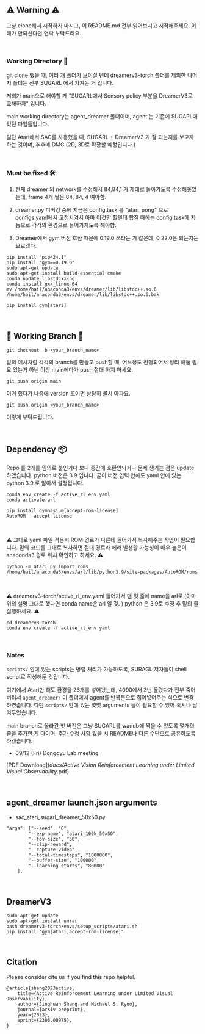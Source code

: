 ## ⚠️ Warning ⚠️

그냥 clone해서 시작하지 마시고, 이 README.md 전부 읽어보시고 시작해주세요.
이해가 안되신다면 연락 부탁드려요.

<br>


###  Working Directory 📁
git clone 했을 때, 여러 개 폴더가 보이실 텐데 dreamerv3-torch 폴더를 제외한 나머지 폴더는 전부 SUGARL 에서 가져온 거 입니다.

저희가 main으로 해야할 게  "SUGARL에서 Sensory policy 부분을 DreamerV3로 교체하자" 입니다. 

main working directory는 agent_dreamer 폴더이며, agent 는 기존에 SUGARL에 있던 파일들입니다. 

일단 Atari에서 SAC를 사용했을 때, SUGARL + DreamerV3 가 잘 되는지를 보고자 하는 것이며, 추후에 DMC (2D, 3D로 확장할 예정입니다.)

<br>



### Must be fixed 🛠️ 

1. 현재 dreamer 의 network를 수정해서 84,84,1 가 제대로 돌아가도록 수정해놓았는데, frame 4개 쌓은 84, 84, 4 여야함. 



2. dreamer.py 디버깅 중에  지금은 config.task 를 "atari_pong" 으로 configs.yaml에서 고정시켜서 아마 이것만 할텐데
합칠 때에는 config.task에 자동으로 각각의 환경으로 들어가지도록 해야함.



3. Dreamer에서 gym 버전 호환 때문에 0.19.0 쓰라는 거 같은데, 0.22.0은 되는지는 모르겠다.
```
pip install "pip<24.1"
pip install "gym==0.19.0"
sudo apt-get update
sudo apt-get install build-essential cmake
conda update libstdcxx-ng
conda install gxx_linux-64
mv /home/hail/anaconda3/envs/dreamer/lib/libstdc++.so.6 /home/hail/anaconda3/envs/dreamer/lib/libstdc++.so.6.bak

pip install gym[atari]
```
<br>



## 🌱  Working Branch 🌱 

```
git checkout -b <your_branch_name>
```
밑의 예시처럼 각각의 branch를 만들고 push할 때, 어느정도 진행되어서 정리 해둘 필요 있는거 아닌 이상 main에다가 push 절대 하지 마세요.

```
git push origin main 
```
이거 했다가 나중에 version 꼬이면 상당히 골치 아파요.

```
git push origin <your_branch_name>
```
이렇게 부탁드립니다.

<br>



##  Dependency 📦

Repo 를 2개를 임의로 붙인거다 보니 중간에 호환안되거나 문제 생기는 점은 update하겠습니다. python 버전은 3.9 입니다. 
굳이 버전 입력 안해도 yaml 안에 있는 python 3.9 로 알아서 설정됩니다.


```
conda env create -f active_rl_env.yaml
conda activate arl 

pip install gymnasium[accept-rom-license]
AutoROM --accept-license
```

<br>

⚠️ 그대로 yaml 파일 적용시 ROM 경로가 다른데 들어가서 복사해주는 작업이 필요합니다. 밑의 코드를 그대로 복사하면 절대 경로라 에러 발생할 가능성이 매우 높은이 anaconda3 경로 위치 확인하고 하세요. ⚠️
```
python -m atari_py.import_roms /home/hail/anaconda3/envs/arl/lib/python3.9/site-packages/AutoROM/roms
```

<br>

⚠️ dreamerv3-torch/active_rl_env.yaml 들어가서 맨 윗 줄에 name을 arl로 (아마 위의 설명 그대로 했다면 conda name은 arl 일 것. ) python 은 3.9로 수정 후 밑의 줄 실행하세요. ⚠️
```
cd dreamerv3-torch
conda env create -f active_rl_env.yaml
```

<br>

### Notes

`scripts/` 안에 있는 scripts는 병렬 처리가 가능하도록, SURAGL 저자들이 shell script로 작성해둔 것입니다.

여기에서 Atari만 해도 환경을 26개를 넣어놨는데, 4090에서 3번 돌렸다가 전부 죽어버려서 `agent_dreamer/` 이 폴더에서 agent를 반복문으로 집어넣어주는 식으로 변경하였습니다. 다만 `scripts/` 안에 있는 몇몇 arguments 들이 필요할 수 있어 혹시나 남겨두었습니다.

main branch로 올라간 첫 버전은 그냥 SUGARL를 wandb에 찍을 수 있도록 몇개의 줄을 추가한 게 다이며, 추가 수정 사항 있을 시 README나 다른 수단으로 공유하도록 하겠습니다.



- 09/12 (Fri) Donggyu Lab meeting 

[PDF Download](_docs/Active Vision Reinforcement Learning under Limited Visual Observability_.pdf)


<br>


## agent_dreamer launch.json arguments
- sac_atari_sugarl_dreamer_50x50.py 
```
"args": ["--seed", "0",
        "--exp-name", "atari_100k_50x50",
        "--fov-size", "50",
        "--clip-reward",
        "--capture-video",
        "--total-timesteps", "1000000",
        "--buffer-size", "100000",
        "--learning-starts", "80000"
    ],
```

<br>


## DreamerV3
```
sudo apt-get update
sudo apt-get install unrar
bash dreamerv3-torch/envs/setup_scripts/atari.sh 
pip install "gym[atari,accept-rom-license]"
```
<br>

## Citation
Please consider cite us if you find this repo helpful.
```
@article{shang2023active,
    title={Active Reinforcement Learning under Limited Visual Observability},
    author={Jinghuan Shang and Michael S. Ryoo},
    journal={arXiv preprint},
    year={2023},
    eprint={2306.00975},
}
```
